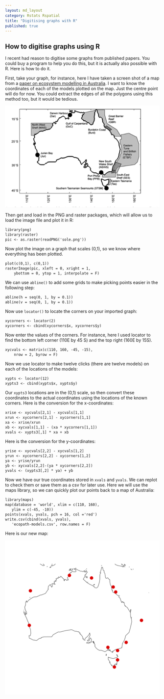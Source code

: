 ```yaml
---
layout: md_layout
category: Rstats Rspatial
title: "Digitising graphs with R"
published: true  
---
```


## How to digitise graphs using R



I recent had reason to digitise some graphs from published papers. You could buy a program to help you do this, but it is actually also possible with R. Here is how to do it.

First, take your graph, for instance, here I have taken a screen shot of a map from a  [paper on ecosystem modelling in Australia](http://onlinelibrary.wiley.com/doi/10.1111/j.1365-2486.2009.02046.x/full). I want to know the coordinates of each of the models plotted on the map. Just the centre point will do for now. You could extract the edges of all the polygons using this method too, but it would be tedious.

<img src ="/Images/ecopath-models.png" alt="ecopath-models" class="image_float"/>

Then get and load in the PNG and raster packages, which will allow us to load the image file and plot it in R:

    library(png)
    library(raster)
    pic <- as.raster(readPNG('sole.png'))

Now plot the image on a graph that scales (0,1), so we know where everything has been plotted.  

    plot(c(0,1), c(0,1))
    rasterImage(pic, xleft = 0, xright = 1,
        ybottom = 0, ytop = 1, interpolate = F)

We can use `abline()` to add some grids to make picking points easier in the following step:

    abline(h = seq(0, 1, by = 0.1))
    abline(v = seq(0, 1, by = 0.1))

Now use `locator()` to locate the corners on your imported graph:

    xycorners <- locator(2)
    xycorners <- cbind(xycorners$x, xycorners$y)

Now enter the values of the corners. For instance, here I used locator to find the bottom left corner (110E by 45 S) and the top right (160E by 15S).

    xycvals <- matrix(c(110, 160, -45, -15),
        nrow = 2, byrow = F)

Now we use locator to make twelve clicks (there are twelve models) on each of the locations of the models:

    xypts <- locator(12)
    xypts3 <- cbind(xypts$x, xypts$y)

Our `xypts3` locations are in the (0,1) scale, so then convert these coordinates to the actual coordinates using the locations of the known corners. Here is the conversion for the x-coordinates:

    xrise <- xycvals[2,1] - xycvals[1,1]
    xrun <- xycorners[2,1] - xycorners[1,1]
    xa <- xrise/xrun
    xb <- xycvals[1,1] - (xa * xycorners[1,1])
    xvals <- xypts3[,1] * xa + xb

 Here is the conversion for the y-coordinates:

    yrise <- xycvals[2,2] - xycvals[1,2]
    yrun <- xycorners[2,2] - xycorners[1,2]
    ya <- yrise/yrun
    yb <- xycvals[2,2]-(ya * xycorners[2,2])
    yvals <- (xypts3[,2] * ya) + yb

Now we have our true coordinates stored in `xvals` and `yvals`. We can replot to check them or save them as a csv for later use. Here we will use the maps library, so we can quickly plot our points back to a map of Australia:

    library(maps)
    map(database = 'world', xlim = c(110, 160),
       ylim = c(-45, -10))
    points(xvals, yvals, pch = 16, col ='red')
    write.csv(cbind(xvals, yvals),
       'ecopath-models.csv', row.names = F)

Here is our new map:

<img src ="/Images/ecopath-models-new.png" alt="ecopath-models" class="wide_image"/>  
